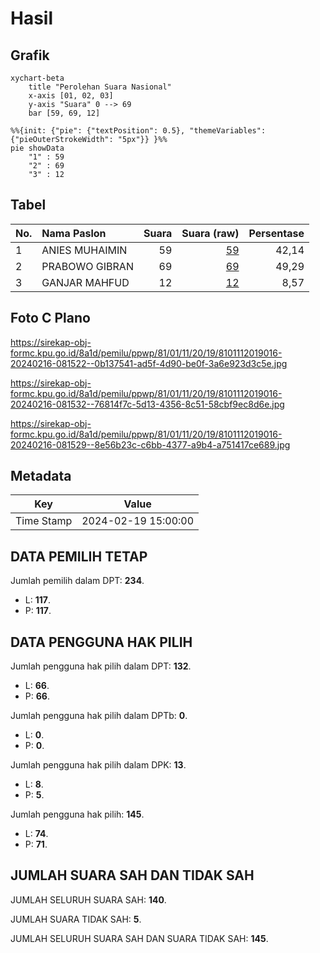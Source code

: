 # Hasil

## Grafik

```mermaid
xychart-beta
    title "Perolehan Suara Nasional"
    x-axis [01, 02, 03]
    y-axis "Suara" 0 --> 69
    bar [59, 69, 12]
```

```mermaid
%%{init: {"pie": {"textPosition": 0.5}, "themeVariables": {"pieOuterStrokeWidth": "5px"}} }%%
pie showData
    "1" : 59
    "2" : 69
    "3" : 12
```

## Tabel

| No. | Nama Paslon    | Suara | Suara (raw) | Persentase |
|:--- |:-------------- | -----:| -----------:| ----------:|
| 1   | ANIES MUHAIMIN | 59    | [59][p-1]   | 42,14      |
| 2   | PRABOWO GIBRAN | 69    | [69][p-2]   | 49,29      |
| 3   | GANJAR MAHFUD  | 12    | [12][p-3]   | 8,57       |


[p-1]: https://github.com/gigit-pemilu/pemilu-2024/blob/main/pilpres/hitung-suara/sub/81-maluku/sub/01-maluku-tengah/sub/11-tehoru/sub/2019-haya/sub/016-tps/sub/paslon-1.txt
[p-2]: https://github.com/gigit-pemilu/pemilu-2024/blob/main/pilpres/hitung-suara/sub/81-maluku/sub/01-maluku-tengah/sub/11-tehoru/sub/2019-haya/sub/016-tps/sub/paslon-2.txt
[p-3]: https://github.com/gigit-pemilu/pemilu-2024/blob/main/pilpres/hitung-suara/sub/81-maluku/sub/01-maluku-tengah/sub/11-tehoru/sub/2019-haya/sub/016-tps/sub/paslon-3.txt

## Foto C Plano

https://sirekap-obj-formc.kpu.go.id/8a1d/pemilu/ppwp/81/01/11/20/19/8101112019016-20240216-081522--0b137541-ad5f-4d90-be0f-3a6e923d3c5e.jpg

https://sirekap-obj-formc.kpu.go.id/8a1d/pemilu/ppwp/81/01/11/20/19/8101112019016-20240216-081532--76814f7c-5d13-4356-8c51-58cbf9ec8d6e.jpg

https://sirekap-obj-formc.kpu.go.id/8a1d/pemilu/ppwp/81/01/11/20/19/8101112019016-20240216-081529--8e56b23c-c6bb-4377-a9b4-a751417ce689.jpg


## Metadata

| Key        | Value               |
| ---------- | ------------------- |
| Time Stamp | 2024-02-19 15:00:00 |


## DATA PEMILIH TETAP

Jumlah pemilih dalam DPT: **234**.
 * L: **117**.
 * P: **117**.

## DATA PENGGUNA HAK PILIH

Jumlah pengguna hak pilih dalam DPT: **132**.
 * L: **66**.
 * P: **66**.

Jumlah pengguna hak pilih dalam DPTb: **0**.
 * L: **0**.
 * P: **0**.

Jumlah pengguna hak pilih dalam DPK: **13**.
 * L: **8**.
 * P: **5**.

Jumlah pengguna hak pilih: **145**.
 * L: **74**.
 * P: **71**.

## JUMLAH SUARA SAH DAN TIDAK SAH

JUMLAH SELURUH SUARA SAH: **140**.

JUMLAH SUARA TIDAK SAH: **5**.

JUMLAH SELURUH SUARA SAH DAN SUARA TIDAK SAH: **145**.


